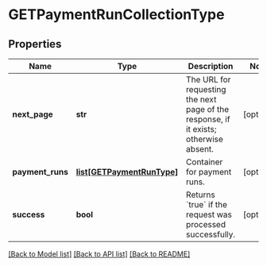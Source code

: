 # GETPaymentRunCollectionType

## Properties
Name | Type | Description | Notes
------------ | ------------- | ------------- | -------------
**next_page** | **str** | The URL for requesting the next page of the response, if it exists; otherwise absent.  | [optional] 
**payment_runs** | [**list[GETPaymentRunType]**](GETPaymentRunType.md) | Container for payment runs.  | [optional] 
**success** | **bool** | Returns &#x60;true&#x60; if the request was processed successfully.  | [optional] 

[[Back to Model list]](../README.md#documentation-for-models) [[Back to API list]](../README.md#documentation-for-api-endpoints) [[Back to README]](../README.md)


